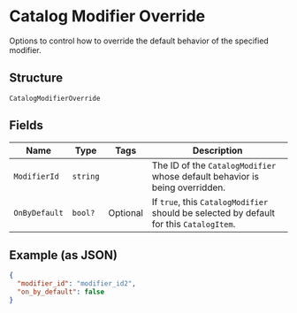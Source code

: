 
# Catalog Modifier Override

Options to control how to override the default behavior of the specified modifier.

## Structure

`CatalogModifierOverride`

## Fields

| Name | Type | Tags | Description |
|  --- | --- | --- | --- |
| `ModifierId` | `string` |  | The ID of the `CatalogModifier` whose default behavior is being overridden. |
| `OnByDefault` | `bool?` | Optional | If `true`, this `CatalogModifier` should be selected by default for this `CatalogItem`. |

## Example (as JSON)

```json
{
  "modifier_id": "modifier_id2",
  "on_by_default": false
}
```

